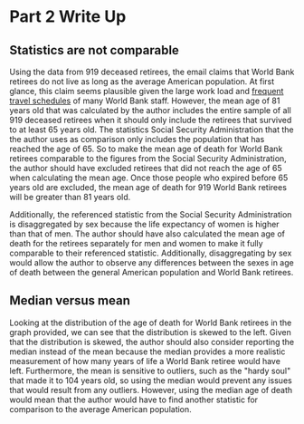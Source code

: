 # Part 2 Write Up
## Statistics are not comparable
Using the data from 919 deceased retirees, the email claims that World Bank retirees do not live as long as the average American population. At first glance, this claim seems plausible given the large work load and [frequent travel schedules](https://www.fastcompany.com/3050543/why-frequent-business-travel-is-so-bad-for-you) of many World Bank staff. However, the mean age of 81 years old that was calculated by the author includes the entire sample of all 919 deceased retirees when it should only include the retirees that survived to at least 65 years old. The statistics Social Security Administration that the the author uses as comparison only includes the population that has reached the age of 65. So to make the mean age of death for World Bank retirees comparable to the figures from the Social Security Administration, the author should have excluded retirees that did not reach the age of 65 when calculating the mean age. Once those people who expired before 65 years old are excluded, the mean age of death for 919 World Bank retirees will be greater than 81 years old.

Additionally, the referenced statistic from the Social Security Administration is disaggregated by sex because the life expectancy of women is higher than that of men. The author should have also calculated the mean age of death for the retirees separately for men and women to make it fully comparable to their referenced statistic. Additionally, disaggregating by sex would allow the author to observe any differences between the sexes in age of death between the general American population and World Bank retirees.

## Median versus mean
Looking at the distribution of the age of death for World Bank retirees in the graph provided, we can see that the distribution is skewed to the left. Given that the distribution is skewed, the author should also consider reporting the median instead of the mean because the median provides a more realistic measurement of how many years of life a World Bank retiree would have left. Furthermore, the mean is sensitive to outliers, such as the "hardy soul" that made it to 104 years old, so using the median would prevent any issues that would result from any outliers. However, using the median age of death would mean that the author would have to find another statistic for comparison to the average American population.
